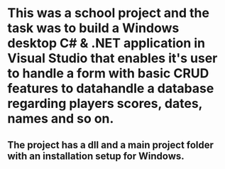 # This was a school project and the task was to build a Windows desktop C# & .NET application in Visual Studio that enables it's user to handle a form with basic CRUD features to datahandle a database regarding players scores, dates, names and so on.
## The project has a dll and a main project folder with an installation setup for Windows.